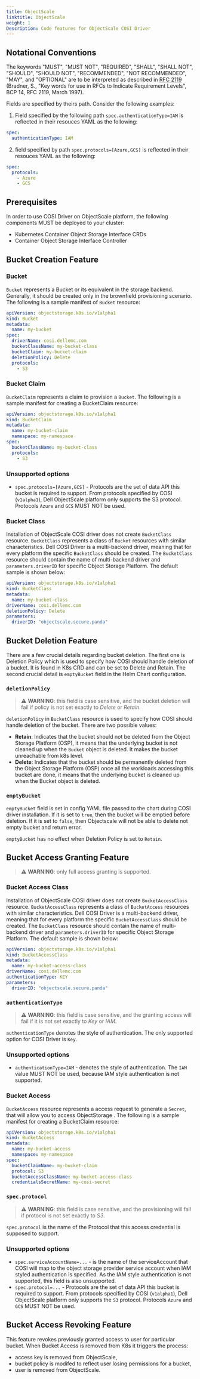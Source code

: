 ```yaml
---
title: ObjectScale
linktitle: ObjectScale
weight: 1
Description: Code features for ObjectScale COSI Driver
---
```


<!--
TODO: add brownfield provisioning info to Bucket,BucketClaim
TODO: add description of `spec.existingBucketName` for Bucket,BucketClaim - needs to be done after brownfield tests
TODO: what are the defaults with which bucket is provisioned? E.g. encryption, block size, and other? This needs to be described.
FIXME: is the `parameters.driverID` a good name?
-->

## Notational Conventions

The keywords "MUST", "MUST NOT", "REQUIRED", "SHALL", "SHALL NOT", "SHOULD", "SHOULD NOT", "RECOMMENDED", "NOT RECOMMENDED", "MAY", and "OPTIONAL" are to be interpreted as described in [RFC 2119](http://tools.ietf.org/html/rfc2119) (Bradner, S., "Key words for use in RFCs to Indicate Requirement Levels", BCP 14, RFC 2119, March 1997).

Fields are specified by theirs path. Consider the following examples:

1. Field specified by the following path `spec.authenticationType=IAM` is reflected in their resouces YAML as the following:

```yaml
spec:
  authenticationType: IAM
```

2. field specified by path `spec.protocols=[Azure,GCS]` is reflected in their resouces YAML as the following:

```yaml
spec:
  protocols:
    - Azure
    - GCS
```

## Prerequisites

In order to use COSI Driver on ObjectScale platform, the following components MUST be deployed to your cluster:
- Kubernetes Container Object Storage Interface CRDs
- Container Object Storage Interface Controller

## Bucket Creation Feature

### Bucket

`Bucket` represents a Bucket or its equivalent in the storage backend. Generally, it should be created only in the brownfield provisioning scenario. The following is a sample manifest of `Bucket` resource:

```yaml
apiVersion: objectstorage.k8s.io/v1alpha1
kind: Bucket
metadata:
  name: my-bucket
spec:
  driverName: cosi.dellemc.com
  bucketClassName: my-bucket-class
  bucketClaim: my-bucket-claim
  deletionPolicy: Delete
  protocols:
    - S3
```

### Bucket Claim

`BucketClaim` represents a claim to provision a `Bucket`. The following is a sample manifest for creating a BucketClaim resource:

```yaml
apiVersion: objectstorage.k8s.io/v1alpha1
kind: BucketClaim
metadata:
  name: my-bucket-claim
  namespace: my-namespace
spec:
  bucketClassName: my-bucket-class
  protocols:
    - S3
```

### Unsupported options

- `spec.protocols=[Azure,GCS]` - Protocols are the set of data API this bucket is required to support. From protocols specified by COSI (`v1alpha1`), Dell ObjectScale platform only supports the S3 protocol. Protocols `Azure` and `GCS` MUST NOT be used.

### Bucket Class

Installation of ObjectScale COSI driver does not create `BucketClass` resource. `BucketClass` represents a class of `Bucket` resources with similar characteristics.
Dell COSI Driver is a multi-backend driver, meaning that for every platform the specific `BucketClass` should be created. The `BucketClass` resource should contain the name of multi-backend driver and `parameters.driverID` for specific Object Storage Platform. 
The default sample is shown below:

```yaml
apiVersion: objectstorage.k8s.io/v1alpha1
kind: BucketClass
metadata:
  name: my-bucket-class
driverName: cosi.dellemc.com
deletionPolicy: Delete
parameters:
  driverID: "objectscale.secure.panda"
```

## Bucket Deletion Feature

There are a few crucial details regarding bucket deletion. The first one is Deletion Policy which is used to specify how COSI should handle deletion of a bucket. It is found in K8s CRD and can be set to Delete and Retain. The second crucial detail is `emptyBucket` field in the Helm Chart configuration.

### `deletionPolicy`

> ⚠ **WARNING**: this field is case sensitive, and the bucket deletion will fail if policy is not set exactly to *Delete* or *Retain*.

`deletionPolicy` in `BucketClass` resource is used to specify how COSI should handle deletion of the bucket. There are two possible values:
- **Retain**: Indicates that the bucket should not be deleted from the Object Storage Platform (OSP), it means that the underlying bucket is not cleaned up when the `Bucket` object is deleted. It makes the bucket unreachable from k8s level. 
- **Delete**: Indicates that the bucket should be permanently deleted from the Object Storage Platform (OSP) once all the workloads accessing this bucket are done, it means that the underlying bucket is cleaned up when the Bucket object is deleted.

### `emptyBucket`

`emptyBucket` field is set in config YAML file passed to the chart during COSI driver installation. If it is set to `true`, then the bucket will be emptied before deletion. If it is set to `false`, then Objectscale will not be able to delete not empty bucket and return error.

`emptyBucket` has no effect when Deletion Policy is set to `Retain`.

## Bucket Access Granting Feature

> ⚠ **WARNING**: only full access granting is supported.

### Bucket Access Class

Installation of ObjectScale COSI driver does not create `BucketAccessClass` resource. `BucketAccessClass` represents a class of `BucketAccess` resources with similar characteristics.
Dell COSI Driver is a multi-backend driver, meaning that for every platform the specific `BucketAccessClass` should be created. The `BucketClass` resource should contain the name of multi-backend driver and `parameters.driverID` for specific Object Storage Platform. 
The default sample is shown below:

```yaml
apiVersion: objectstorage.k8s.io/v1alpha1
kind: BucketAccessClass
metadata:
  name: my-bucket-access-class
driverName: cosi.dellemc.com
authenticationType: KEY
parameters:
  driverID: "objectscale.secure.panda"
```

### `authenticationType`

> ⚠ **WARNING**: this field is case sensitive, and the granting access will fail if it is not set exactly to *Key* or *IAM*.

`authenticationType` denotes the style of authentication. The only supported option for COSI Driver is `Key`.

### Unsupported options

- `authenticationType=IAM` - denotes the style of authentication. The `IAM` value MUST NOT be used, because IAM style authentication is not supported.

### Bucket Access

`BucketAccess` resource represents a access request to generate a `Secret`, that will allow you to access ObjectStorage . The following is a sample manifest for creating a BucketClaim resource:

```yaml
apiVersion: objectstorage.k8s.io/v1alpha1
kind: BucketAccess
metadata:
  name: my-bucket-access
  namespace: my-namespace
spec:
  bucketClaimName: my-bucket-claim
  protocol: S3
  bucketAccessClassName: my-bucket-access-class
  credentialsSecretName: my-cosi-secret
```

### `spec.protocol`

> ⚠ **WARNING**: this field is case sensitive, and the provisioning will fail if protocol is not set exactly to *S3*.

`spec.protocol` is the name of the Protocol that this access credential is supposed to support.

### Unsupported options

- `spec.serviceAccountName=...` - is the name of the serviceAccount that COSI will map to the object storage provider service account when IAM styled authentication is specified. As the IAM style authentication is not supported, this field is also unsupported.
- `spec.protocol=...` - Protocols are the set of data API this bucket is required to support. From protocols specified by COSI (`v1alpha1`), Dell ObjectScale platform only supports the `S3` protocol. Protocols `Azure` and `GCS` MUST NOT be used.

## Bucket Access Revoking Feature
This feature revokes previously granted access to user for particular bucket.
When Bucket Access is removed from K8s it triggers the process:

- access key is removed from ObjectScale,
- bucket policy is modifed to reflect user losing permissions for a bucket,
- user is removed from ObjectScale.
